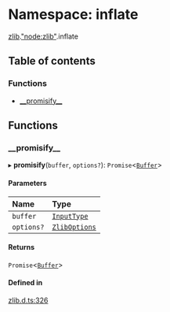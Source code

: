 # Namespace: inflate

[zlib](zlib.md).["node:zlib"](zlib._node_zlib_.md).inflate

## Table of contents

### Functions

- [\_\_promisify\_\_](zlib._node_zlib_.inflate.md#__promisify__)

## Functions

### \_\_promisify\_\_

▸ **__promisify__**(`buffer`, `options?`): `Promise`<[`Buffer`](buffer._buffer_.md#buffer)\>

#### Parameters

| Name | Type |
| :------ | :------ |
| `buffer` | [`InputType`](zlib._zlib_.md#inputtype) |
| `options?` | [`ZlibOptions`](../interfaces/zlib._zlib_.ZlibOptions.md) |

#### Returns

`Promise`<[`Buffer`](buffer._buffer_.md#buffer)\>

#### Defined in

[zlib.d.ts:326](https://github.com/goodcodedev/bun-types/blob/8bd1b3a/zlib.d.ts#L326)
